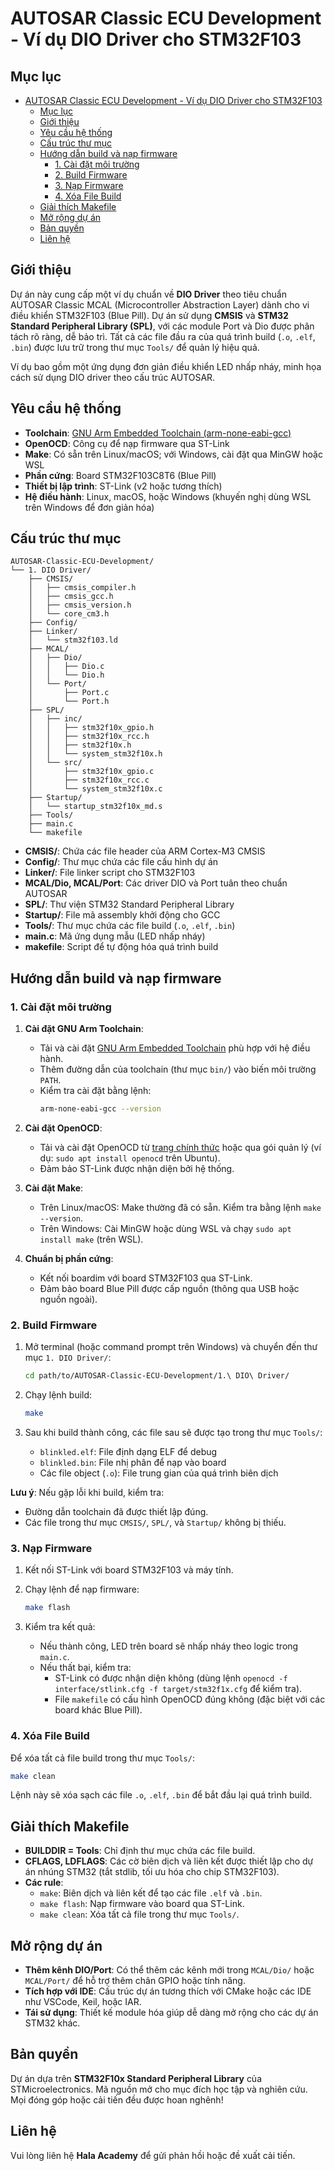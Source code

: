 # AUTOSAR Classic ECU Development - Ví dụ DIO Driver cho STM32F103

## Mục lục
- [AUTOSAR Classic ECU Development - Ví dụ DIO Driver cho STM32F103](#autosar-classic-ecu-development---ví-dụ-dio-driver-cho-stm32f103)
  - [Mục lục](#mục-lục)
  - [Giới thiệu](#giới-thiệu)
  - [Yêu cầu hệ thống](#yêu-cầu-hệ-thống)
  - [Cấu trúc thư mục](#cấu-trúc-thư-mục)
  - [Hướng dẫn build và nạp firmware](#hướng-dẫn-build-và-nạp-firmware)
    - [1. Cài đặt môi trường](#1-cài-đặt-môi-trường)
    - [2. Build Firmware](#2-build-firmware)
    - [3. Nạp Firmware](#3-nạp-firmware)
    - [4. Xóa File Build](#4-xóa-file-build)
  - [Giải thích Makefile](#giải-thích-makefile)
  - [Mở rộng dự án](#mở-rộng-dự-án)
  - [Bản quyền](#bản-quyền)
  - [Liên hệ](#liên-hệ)

## Giới thiệu

Dự án này cung cấp một ví dụ chuẩn về **DIO Driver** theo tiêu chuẩn AUTOSAR Classic MCAL (Microcontroller Abstraction Layer) dành cho vi điều khiển STM32F103 (Blue Pill). Dự án sử dụng **CMSIS** và **STM32 Standard Peripheral Library (SPL)**, với các module Port và Dio được phân tách rõ ràng, dễ bảo trì. Tất cả các file đầu ra của quá trình build (`.o`, `.elf`, `.bin`) được lưu trữ trong thư mục `Tools/` để quản lý hiệu quả.

Ví dụ bao gồm một ứng dụng đơn giản điều khiển LED nhấp nháy, minh họa cách sử dụng DIO driver theo cấu trúc AUTOSAR.

## Yêu cầu hệ thống

- **Toolchain**: [GNU Arm Embedded Toolchain (arm-none-eabi-gcc)](https://developer.arm.com/downloads/-/gnu-rm)
- **OpenOCD**: Công cụ để nạp firmware qua ST-Link
- **Make**: Có sẵn trên Linux/macOS; với Windows, cài đặt qua MinGW hoặc WSL
- **Phần cứng**: Board STM32F103C8T6 (Blue Pill)
- **Thiết bị lập trình**: ST-Link (v2 hoặc tương thích)
- **Hệ điều hành**: Linux, macOS, hoặc Windows (khuyến nghị dùng WSL trên Windows để đơn giản hóa)

## Cấu trúc thư mục

```
AUTOSAR-Classic-ECU-Development/
└── 1. DIO Driver/
    ├── CMSIS/
    │   ├── cmsis_compiler.h
    │   ├── cmsis_gcc.h
    │   ├── cmsis_version.h
    │   └── core_cm3.h
    ├── Config/
    ├── Linker/
    │   └── stm32f103.ld
    ├── MCAL/
    │   ├── Dio/
    │   │   ├── Dio.c
    │   │   └── Dio.h
    │   └── Port/
    │       ├── Port.c
    │       └── Port.h
    ├── SPL/
    │   ├── inc/
    │   │   ├── stm32f10x_gpio.h
    │   │   ├── stm32f10x_rcc.h
    │   │   ├── stm32f10x.h
    │   │   └── system_stm32f10x.h
    │   └── src/
    │       ├── stm32f10x_gpio.c
    │       ├── stm32f10x_rcc.c
    │       └── system_stm32f10x.c
    ├── Startup/
    │   └── startup_stm32f10x_md.s
    ├── Tools/
    ├── main.c
    └── makefile
```

- **CMSIS/**: Chứa các file header của ARM Cortex-M3 CMSIS
- **Config/**: Thư mục chứa các file cấu hình dự án
- **Linker/**: File linker script cho STM32F103
- **MCAL/Dio, MCAL/Port**: Các driver DIO và Port tuân theo chuẩn AUTOSAR
- **SPL/**: Thư viện STM32 Standard Peripheral Library
- **Startup/**: File mã assembly khởi động cho GCC
- **Tools/**: Thư mục chứa các file build (`.o`, `.elf`, `.bin`)
- **main.c**: Mã ứng dụng mẫu (LED nhấp nháy)
- **makefile**: Script để tự động hóa quá trình build

## Hướng dẫn build và nạp firmware

### 1. Cài đặt môi trường

1. **Cài đặt GNU Arm Toolchain**:
   - Tải và cài đặt [GNU Arm Embedded Toolchain](https://developer.arm.com/downloads/-/gnu-rm) phù hợp với hệ điều hành.
   - Thêm đường dẫn của toolchain (thư mục `bin/`) vào biến môi trường `PATH`.
   - Kiểm tra cài đặt bằng lệnh:
     ```sh
     arm-none-eabi-gcc --version
     ```

2. **Cài đặt OpenOCD**:
   - Tải và cài đặt OpenOCD từ [trang chính thức](http://openocd.org/) hoặc qua gói quản lý (ví dụ: `sudo apt install openocd` trên Ubuntu).
   - Đảm bảo ST-Link được nhận diện bởi hệ thống.

3. **Cài đặt Make**:
   - Trên Linux/macOS: Make thường đã có sẵn. Kiểm tra bằng lệnh `make --version`.
   - Trên Windows: Cài MinGW hoặc dùng WSL và chạy `sudo apt install make` (trên WSL).

4. **Chuẩn bị phần cứng**:
   - Kết nối boardim với board STM32F103 qua ST-Link.
   - Đảm bảo board Blue Pill được cấp nguồn (thông qua USB hoặc nguồn ngoài).

### 2. Build Firmware

1. Mở terminal (hoặc command prompt trên Windows) và chuyển đến thư mục `1. DIO Driver/`:
   ```sh
   cd path/to/AUTOSAR-Classic-ECU-Development/1.\ DIO\ Driver/
   ```

2. Chạy lệnh build:
   ```sh
   make
   ```

3. Sau khi build thành công, các file sau sẽ được tạo trong thư mục `Tools/`:
   - `blinkled.elf`: File định dạng ELF để debug
   - `blinkled.bin`: File nhị phân để nạp vào board
   - Các file object (`.o`): File trung gian của quá trình biên dịch

**Lưu ý**: Nếu gặp lỗi khi build, kiểm tra:
- Đường dẫn toolchain đã được thiết lập đúng.
- Các file trong thư mục `CMSIS/`, `SPL/`, và `Startup/` không bị thiếu.

### 3. Nạp Firmware

1. Kết nối ST-Link với board STM32F103 và máy tính.
2. Chạy lệnh để nạp firmware:
   ```sh
   make flash
   ```

3. Kiểm tra kết quả:
   - Nếu thành công, LED trên board sẽ nhấp nháy theo logic trong `main.c`.
   - Nếu thất bại, kiểm tra:
     - ST-Link có được nhận diện không (dùng lệnh `openocd -f interface/stlink.cfg -f target/stm32f1x.cfg` để kiểm tra).
     - File `makefile` có cấu hình OpenOCD đúng không (đặc biệt với các board khác Blue Pill).

### 4. Xóa File Build

Để xóa tất cả file build trong thư mục `Tools/`:
```sh
make clean
```

Lệnh này sẽ xóa sạch các file `.o`, `.elf`, `.bin` để bắt đầu lại quá trình build.

## Giải thích Makefile

- **BUILDDIR = Tools**: Chỉ định thư mục chứa các file build.
- **CFLAGS, LDFLAGS**: Các cờ biên dịch và liên kết được thiết lập cho dự án nhúng STM32 (tắt stdlib, tối ưu hóa cho chip STM32F103).
- **Các rule**:
  - `make`: Biên dịch và liên kết để tạo các file `.elf` và `.bin`.
  - `make flash`: Nạp firmware vào board qua ST-Link.
  - `make clean`: Xóa tất cả file trong thư mục `Tools/`.

## Mở rộng dự án

- **Thêm kênh DIO/Port**: Có thể thêm các kênh mới trong `MCAL/Dio/` hoặc `MCAL/Port/` để hỗ trợ thêm chân GPIO hoặc tính năng.
- **Tích hợp với IDE**: Cấu trúc dự án tương thích với CMake hoặc các IDE như VSCode, Keil, hoặc IAR.
- **Tái sử dụng**: Thiết kế module hóa giúp dễ dàng mở rộng cho các dự án STM32 khác.

## Bản quyền

Dự án dựa trên **STM32F10x Standard Peripheral Library** của STMicroelectronics. Mã nguồn mở cho mục đích học tập và nghiên cứu. Mọi đóng góp hoặc cải tiến đều được hoan nghênh!

## Liên hệ

Vui lòng liên hệ **Hala Academy** để gửi phản hồi hoặc đề xuất cải tiến.
